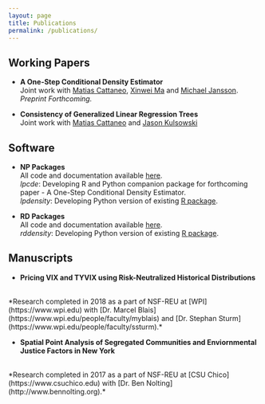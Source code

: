 ```yaml
---
layout: page
title: Publications
permalink: /publications/
---
```


## Working Papers

- **A One-Step Conditional Density Estimator** <br>
Joint work with 
[Matias Cattaneo](https://cattaneo.princeton.edu),
[Xinwei Ma](https://sites.google.com/view/xinweima/home?authuser=0)
and
[Michael Jansson](https://sites.google.com/berkeley.edu/michael-jansson/).<br>
*Preprint Forthcoming.*

- **Consistency of Generalized Linear Regression Trees** <br>
Joint work with
[Matias Cattaneo](https://cattaneo.princeton.edu)
and
[Jason Kulsowski](https://jasonklusowski.github.io)

## Software

- **NP Packages** <br>
All code and documentation available 
[here](https://nppackages.github.io).<br>
*lpcde*: Developing R and Python companion package 
for forthcoming paper - A One-Step Conditional Density Estimator. <br>
*lpdensity*: Developing Python version of existing [R package](https://nppackages.github.io/lpdensity/). <br>

- **RD Packages** <br>
All code and documentation available
[here](https://rdpackages.github.io). <br>
*rddensity*: Developing Python version of existing [R package](https://rdpackages.github.io/rddensity/). <br>


## Manuscripts

- **Pricing VIX and TYVIX using Risk-Neutralized Historical Distributions**
<br>
*Research completed in 2018 as a part of NSF-REU at 
[WPI](https://www.wpi.edu) with 
[Dr. Marcel Blais](https://www.wpi.edu/people/faculty/myblais)
and
[Dr. Stephan Sturm](https://www.wpi.edu/people/faculty/ssturm).*
<br>

- **Spatial Point Analysis of Segregated Communities and Enviornmental Justice Factors in New York**
<br>
*Research completed in 2017 as a part of NSF-REU at
[CSU Chico](https://www.csuchico.edu) with 
[Dr. Ben Nolting](http://www.bennolting.org).*


